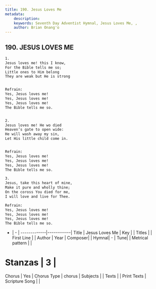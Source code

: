 ```yaml
---
title: 190. Jesus Loves Me
metadata:
    description: 
    keywords: Seventh Day Adventist Hymnal, Jesus Loves Me, , 
    author: Brian Onang'o
---
```



## 190. JESUS LOVES ME

```txt
1.
Jesus loves me! this I know,
For the Bible tells me so;
Little ones to Him belong
They are weak but He is strong


Refrain:
Yes, Jesus loves me!
Yes, Jesus loves me!
Yes, Jesus loves me!
The Bible tells me so.


2.
Jesus loves me! He wo died
Heaven’s gate to open wide:
He will wash away my sin,
Let His little child come in.


Refrain:
Yes, Jesus loves me!
Yes, Jesus loves me!
Yes, Jesus loves me!
The Bible tells me so.

3.
Jesus, take this heart of mine,
Make it pure and wholly thine;
On the coross You died for me,
I will love and live for Thee.

Refrain:
Yes, Jesus loves me!
Yes, Jesus loves me!
Yes, Jesus loves me!
The Bible tells me so.

```

- |   -  |
-------------|------------|
Title | Jesus Loves Me |
Key |  |
Titles |  |
First Line |  |
Author | 
Year | 
Composer|  |
Hymnal|  - |
Tune|  |
Metrical pattern | |
# Stanzas | 3 |
Chorus | Yes |
Chorus Type | chorus |
Subjects |  |
Texts |  |
Print Texts | 
Scripture Song |  |
  
